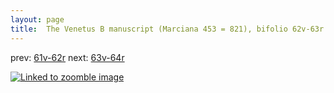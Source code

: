 ```yaml
---
layout: page
title:  The Venetus B manuscript (Marciana 453 = 821), bifolio 62v-63r
---
```


prev: [61v-62r](../61v-62r/) next: [63v-64r](../63v-64r/)



[![Linked to zoomble image](http://www.homermultitext.org/iipsrv?IIIF=/project/homer/pyramidal/deepzoom/hmt/vbbifolio/v1/vb_62v_63r.tif/full/2000,/0/default.jpg)](http://www.homermultitext.org/ict2/?urn=urn:cite2:hmt:vbbifolio.v1:vb_62v_63r)

